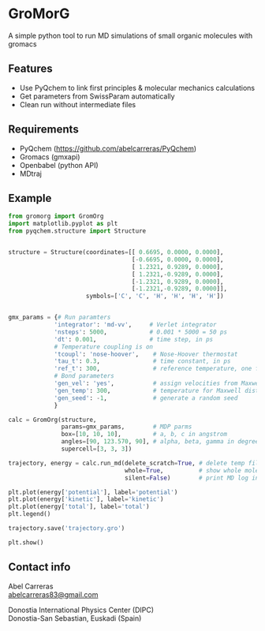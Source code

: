 GroMorG
=======

A simple python tool to run MD simulations of small organic molecules with gromacs

Features
--------
- Use PyQchem to link first principles & molecular mechanics calculations
- Get parameters from SwissParam automatically
- Clean run without intermediate files


Requirements
------------

- PyQchem (https://github.com/abelcarreras/PyQchem)
- Gromacs (gmxapi)
- Openbabel (python API)
- MDtraj 

Example
-------

```python
from gromorg import GromOrg
import matplotlib.pyplot as plt
from pyqchem.structure import Structure


structure = Structure(coordinates=[[ 0.6695, 0.0000, 0.0000],
                                   [-0.6695, 0.0000, 0.0000],
                                   [ 1.2321, 0.9289, 0.0000],
                                   [ 1.2321,-0.9289, 0.0000],
                                   [-1.2321, 0.9289, 0.0000],
                                   [-1.2321,-0.9289, 0.0000]],
                      symbols=['C', 'C', 'H', 'H', 'H', 'H'])


gmx_params = {# Run paramters
             'integrator': 'md-vv',     # Verlet integrator
             'nsteps': 5000,            # 0.001 * 5000 = 50 ps
             'dt': 0.001,               # time step, in ps
             # Temperature coupling is on
             'tcoupl': 'nose-hoover',    # Nose-Hoover thermostat
             'tau_t': 0.3,               # time constant, in ps
             'ref_t': 300,               # reference temperature, one for each group, in K
             # Bond parameters
             'gen_vel': 'yes',           # assign velocities from Maxwell distributio
             'gen_temp': 300,            # temperature for Maxwell distribution
             'gen_seed': -1,             # generate a random seed
             }

calc = GromOrg(structure, 
               params=gmx_params,        # MDP parms 
               box=[10, 10, 10],         # a, b, c in angstrom
               angles=[90, 123.570, 90], # alpha, beta, gamma in degree
               supercell=[3, 3, 3])

trajectory, energy = calc.run_md(delete_scratch=True, # delete temp files when finished 
                                 whole=True,          # show whole molecules in trajectory
                                 silent=False)        # print MD log info in screen

plt.plot(energy['potential'], label='potential')
plt.plot(energy['kinetic'], label='kinetic')
plt.plot(energy['total'], label='total')
plt.legend()

trajectory.save('trajectory.gro')

plt.show()
```

Contact info
------------
Abel Carreras  
abelcarreras83@gmail.com

Donostia International Physics Center (DIPC)  
Donostia-San Sebastian, Euskadi (Spain)
